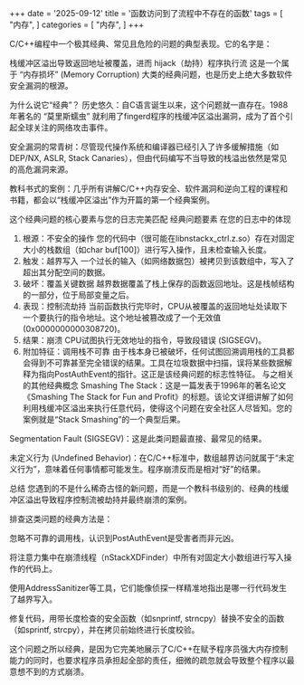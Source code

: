 +++
date = '2025-09-12'
title = '函数访问到了流程中不存在的函数'
tags = [
    "内存",
]
categories = [
    "内存",
]
+++



C/C++编程中一个极其经典、常见且危险的问题的典型表现。它的名字是：

栈缓冲区溢出导致返回地址被覆盖，进而 hijack（劫持）程序执行流
这是一个属于 “内存损坏” (Memory Corruption) 大类的经典问题，也是历史上绝大多数软件安全漏洞的根源。

为什么说它“经典”？
历史悠久：自C语言诞生以来，这个问题就一直存在。1988年著名的 “莫里斯蠕虫” 就利用了fingerd程序的栈缓冲区溢出漏洞，成为了首个引起全球关注的网络攻击事件。

安全漏洞的常青树：尽管现代操作系统和编译器已经引入了许多缓解措施（如DEP/NX, ASLR, Stack Canaries），但由代码编写不当导致的栈溢出依然是常见的高危漏洞来源。

教科书式的案例：几乎所有讲解C/C++内存安全、软件漏洞和逆向工程的课程和书籍，都会以“栈缓冲区溢出”作为开篇的第一个经典案例。

这个经典问题的核心要素与您的日志完美匹配
经典问题要素	在您的日志中的体现
1. 根源：不安全的操作	您的代码中（很可能在libnstackx_ctrl.z.so）存在对固定大小的栈数组（如char buf[100]）进行写入操作，且未检查输入长度。
2. 触发：越界写入	一个过长的输入（如网络数据包）被拷贝到该数组中，写入了超出其分配空间的数据。
3. 破坏：覆盖关键数据	越界数据覆盖了栈上保存的函数返回地址。这是栈帧结构的一部分，位于局部变量之后。
4. 表现：控制流劫持	当前函数执行完毕时，CPU从被覆盖的返回地址处读取下一个要执行的指令地址。这个地址被篡改成了一个无效值 (0x0000000000308720)。
5. 结果：崩溃	CPU试图执行无效地址的指令，导致段错误 (SIGSEGV)。
6. 附加特征：调用栈不可靠	由于栈本身已被破坏，任何试图回溯调用栈的工具都会得到不可靠甚至完全错误的结果。工具在垃圾数据中扫描，误将某些数据解释为指向PostAuthEvent的指针。这正是该经典问题的标志性特征。
与之相关的其他经典概念
Smashing The Stack：这是一篇发表于1996年的著名论文《Smashing The Stack for Fun and Profit》的标题。该论文详细讲解了如何利用栈缓冲区溢出来执行任意代码，使得这个问题在安全社区人尽皆知。您的案例就是“Stack Smashing”的一个典型后果。

Segmentation Fault (SIGSEGV)：这是此类问题最直接、最常见的结果。

未定义行为 (Undefined Behavior)：在C/C++标准中，数组越界访问就属于“未定义行为”，意味着任何事情都可能发生。程序崩溃反而是相对“好”的结果。

总结
您遇到的不是什么稀奇古怪的新问题，而是一个教科书级别的、经典的栈缓冲区溢出导致程序控制流被劫持并最终崩溃的案例。

排查这类问题的经典方法是：

忽略不可靠的调用栈，认识到PostAuthEvent是受害者而非元凶。

将注意力集中在崩溃线程（nStackXDFinder）中所有对固定大小数组进行写入操作的代码上。

使用AddressSanitizer等工具，它们能像侦探一样精准地指出是哪一行代码发生了越界写入。

修复代码，用带长度检查的安全函数（如snprintf, strncpy）替换不安全的函数（如sprintf, strcpy），并在拷贝前始终进行长度校验。

这个问题之所以经典，是因为它完美地展示了C/C++在赋予程序员强大内存控制能力的同时，也要求程序员承担起全部的责任，细微的疏忽就会导致整个程序以最意想不到的方式崩溃。
